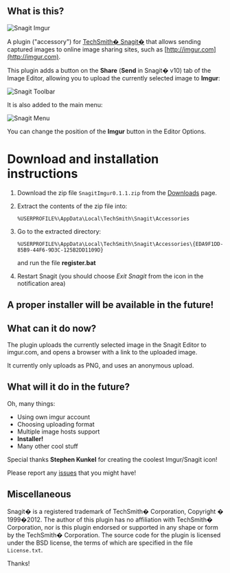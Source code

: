 What is this?
-------------

![Snagit Imgur](http://i.imgur.com/g6aTS.png)

A plugin ("accessory") for [TechSmith� Snagit�](http://www.techsmith.com/snagit.html) that allows sending captured images to online image sharing sites, such as [http://imgur.com](http://imgur.com).

This plugin adds a button on the **Share** (**Send** in Snagit� v10) tab of the Image Editor, allowing you to upload the currently selected image to **Imgur**:

![Snagit Toolbar](http://i.imgur.com/JjRl7.png)

It is also added to the main menu:

![Snagit Menu](http://i.imgur.com/ElZAZ.png)

You can change the position of the **Imgur** button in the Editor Options.

Download and installation instructions
======================================

1. Download the zip file `SnagitImgur0.1.1.zip` from the [Downloads](https://github.com/hmemcpy/SnagitImgur/downloads) page.

2. Extract the contents of the zip file into:

    `%USERPROFILE%\AppData\Local\TechSmith\Snagit\Accessories`

3. Go to the extracted directory:  

    `%USERPROFILE%\AppData\Local\TechSmith\Snagit\Accessories\{EDA9F1DD-85B9-44F6-9D3C-125B2DD1109D}`
    
    and run the file **register.bat**

4. Restart Snagit (you should choose _Exit Snagit_ from the icon in the notification area)

A proper installer will be available in the future!
----------------------------------------------------

What can it do now?
-------------------

The plugin uploads the currently selected image in the Snagit Editor to imgur.com, and opens a browser with a link to the uploaded image.

It currently only uploads as PNG, and uses an anonymous upload.

What will it do in the future?
------------------------------

Oh, many things:

* Using own imgur account
* Choosing uploading format
* Multiple image hosts support
* **Installer!**
* Many other cool stuff

Special thanks **Stephen Kunkel** for creating the coolest Imgur/Snagit icon!

Please report any [issues](https://github.com/hmemcpy/SnagitImgur/issues) that you might have!

Miscellaneous
-------------
Snagit� is a registered trademark of TechSmith� Corporation, Copyright � 1999�2012. The author of this plugin has no affiliation with TechSmith� Corporation, nor is this plugin endorsed or supported in any shape or form by the TechSmith� Corporation. The source code for the plugin is licensed under the BSD license, the terms of which are specified in the file `License.txt`.

Thanks!